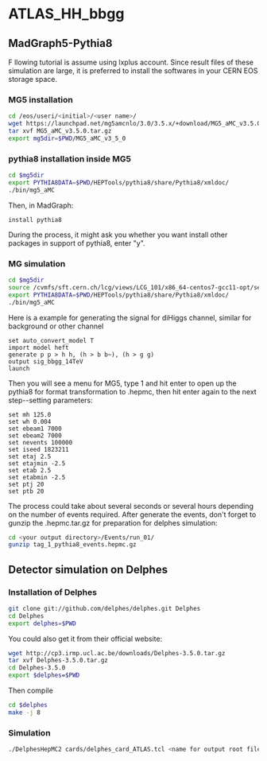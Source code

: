 # ATLAS_HH_bbgg
## MadGraph5-Pythia8
F
llowing tutorial is assume using lxplus account. Since result files of these simulation are large, it is preferred to install the softwares in your CERN EOS storage space.
### MG5 installation
```bash
cd /eos/useri/<initial>/<user name>/
wget https://launchpad.net/mg5amcnlo/3.0/3.5.x/+download/MG5_aMC_v3.5.0.tar.gz
tar xvf MG5_aMC_v3.5.0.tar.gz
export mg5dir=$PWD/MG5_aMC_v3_5_0 
```
### pythia8 installation inside MG5
```bash
cd $mg5dir 
export PYTHIA8DATA=$PWD/HEPTools/pythia8/share/Pythia8/xmldoc/
./bin/mg5_aMC
```
Then, in MadGraph:
```MG5
install pythia8
```
During the process, it might ask you whether you want install other packages in support of pythia8, enter "y".

### MG simulation
```bash
cd $mg5dir
source /cvmfs/sft.cern.ch/lcg/views/LCG_101/x86_64-centos7-gcc11-opt/setup.sh 
export PYTHIA8DATA=$PWD/HEPTools/pythia8/share/Pythia8/xmldoc/
./bin/mg5_aMC
```
Here is a example for generating the signal for diHiggs channel, similar for background or other channel
```MG5
set auto_convert_model T
import model heft
generate p p > h h, (h > b b~), (h > g g)
output sig_bbgg_14TeV
launch
```
Then you will see a menu for MG5, type 1 and hit enter to open up the pythia8 for format transformation to .hepmc, then hit enter again to the next step--setting parameters:
```MG5
set mh 125.0
set wh 0.004
set ebeam1 7000
set ebeam2 7000
set nevents 100000
set iseed 1823211
set etaj 2.5
set etajmin -2.5
set etab 2.5
set etabmin -2.5
set ptj 20
set ptb 20
```
The process could take about several seconds or several hours depending on the number of events required. After generate the events, don't forget to gunzip the .hepmc.tar.gz for preparation for delphes simulation:
```bash
cd <your output directory>/Events/run_01/
gunzip tag_1_pythia8_events.hepmc.gz
```
## Detector simulation on Delphes
### Installation of Delphes
```bash
git clone git://github.com/delphes/delphes.git Delphes
cd Delphes
export delphes=$PWD
```
You could also get it from their official website:
```bash
wget http://cp3.irmp.ucl.ac.be/downloads/Delphes-3.5.0.tar.gz
tar xvf Delphes-3.5.0.tar.gz 
cd Delphes-3.5.0
export $delphes=$PWD
```
Then compile
```bash
cd $delphes
make -j 8
```
### Simulation
```bash
./DelphesHepMC2 cards/delphes_card_ATLAS.tcl <name for output root file>.root $mg5dir/<your output directory>/Events/run_01/tag_1_pythia8_events.hepmc
```



